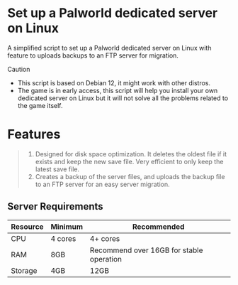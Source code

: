 # Set up a Palworld dedicated server on Linux
A simplified script to set up a Palworld dedicated server on Linux with feature to uploads backups to an FTP server for migration.

> [!CAUTION]
> - This script is based on Debian 12, it might work with other distros.
> - The game is in early access, this script will help you install your own dedicated server on Linux but it will not solve all the problems related to the game itself.

# Features

> 1. Designed for disk space optimization. It deletes the oldest file if it exists and keep the new save file. Very efficient to only keep the latest save file.
> 2. Creates a backup of the server files, and uploads the backup file to an FTP server for an easy server migration.

## Server Requirements

| Resource | Minimum | Recommended                              |
|----------|---------|------------------------------------------|
| CPU      | 4 cores | 4+ cores                                 |
| RAM      | 8GB     | Recommend over 16GB for stable operation |
| Storage  | 4GB     | 12GB                                     |


